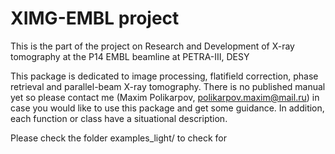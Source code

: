 # XIMG-EMBL project
This is the part of the project on Research and Development of X-ray tomography at the P14 EMBL beamline at PETRA-III, DESY

This package is dedicated to image processing, flatifield correction, phase retrieval and parallel-beam X-ray tomography.
There is no published manual yet so please contact me (Maxim Polikarpov, polikarpov.maxim@mail.ru) in case you would like to use this package and get some guidance. In addition, each function or class have a situational description.

Please check the folder
examples_light/
to check for 
